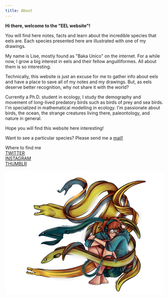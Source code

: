```yaml
---
title: About
---
```


**Hi there, welcome to the "EEL website"!**

You will find here notes, facts and learn about the incredible species that eels are. Each species presented here are illustrated with one of my drawings.

My name is Lise, mostly found as "Baka Unico" on the internet. For a while now, I grow a big interest in eels and their fellow anguilliformes. All about them is so interesting.

Technically, this website is just an excuse for me to gather info about eels and have a place to save all of my notes and my drawings. But, as eels deserve better recognition, why not share it with the world?

Currently a Ph.D. student in ecology, I study the demography and movement of long-lived predatory birds such as birds of prey and sea birds. I'm specialized in mathematical modelling in ecology. I'm passionate about birds, the ocean, the strange creatures living there, paleontology, and nature in general.

Hope you will find this website here interesting!

Want to see a particular species? Please send me a [mail!](unico-falcogriffin@hotmail.fr)

Where to find me \
[TWITTER](https://twitter.com/BakaUnico) \
[INSTAGRAM](https://www.instagram.com/baka_unico/) \
[THUMBLR](https://baka-unico.tumblr.com/)

![](../content/images/buse130.png)
